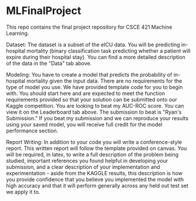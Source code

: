 # MLFinalProject
This repo contains the final project repository for CSCE 421 Machine Learning.

Dataset:
The dataset is a subset of the eICU data. You will be predicting in-hospital mortality (binary classification task predicting whether a patient will expire during their hospital stay). You can find a more detailed description of the data in the "Data" tab above.

Modeling:
You have to create a model that predicts the probability of in-hospital mortality given the input data. There are no requirements for the type of model you use. We have provided template code for you to begin with. You should start here and are expected to meet the function requirements provided so that your solution can be submitted onto our Kaggle competition. You are looking to beat my AUC-ROC score. You can view it on the Leaderboard tab above. The submission to beat is "Ryan's Submission." If you beat my submission and we can reproduce your results using your saved model, you will receive full credit for the model performance section.

Report Writing:
In addition to your code you will write a conference-style report. This written report will follow the template provided on canvas. You will be required, in latex, to write a full description of the problem being studied, important references you found helpful in developing your submission, and a clear description of your implementation and experimentation - aside from the KAGGLE results, this description is how you provide confidence that you believe you implemented the model with high accuracy and that it will perform generally across any held out test set we apply it to.

